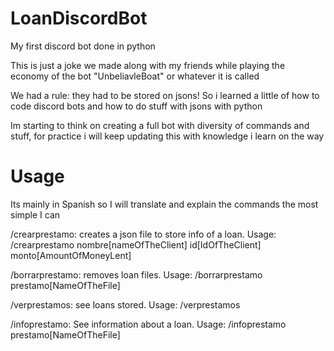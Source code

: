 # LoanDiscordBot
My first discord bot done in python

This is just a joke we made along with my friends while playing the economy of the bot "UnbeliavleBoat" or whatever it is called

We had a rule: they had to be stored on jsons! So i learned a little of how to code discord bots and how to do stuff with jsons with python

Im starting to think on creating a full bot with diversity of commands and stuff, for practice i will keep updating this with knowledge i learn on the way

# Usage

Its mainly in Spanish so I will translate and explain the commands the most simple I can

/crearprestamo: creates a json file to store info of a loan. Usage: /crearprestamo nombre[nameOfTheClient] id[IdOfTheClient] monto[AmountOfMoneyLent]

/borrarprestamo: removes loan files. Usage: /borrarprestamo prestamo[NameOfTheFile]

/verprestamos: see loans stored. Usage: /verprestamos

/infoprestamo: See information about a loan. Usage: /infoprestamo prestamo[NameOfTheFile]
